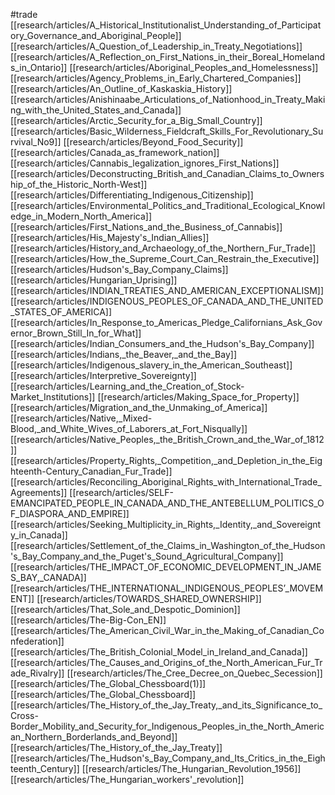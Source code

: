 #trade
[[research/articles/A_Historical_Institutionalist_Understanding_of_Participatory_Governance_and_Aboriginal_People]]
[[research/articles/A_Question_of_Leadership_in_Treaty_Negotiations]]
[[research/articles/A_Reflection_on_First_Nations_in_their_Boreal_Homelands_in_Ontario]]
[[research/articles/Aboriginal_Peoples_and_Homelessness]]
[[research/articles/Agency_Problems_in_Early_Chartered_Companies]]
[[research/articles/An_Outline_of_Kaskaskia_History]]
[[research/articles/Anishinaabe_Articulations_of_Nationhood_in_Treaty_Making_with_the_United_States_and_Canada]]
[[research/articles/Arctic_Security_for_a_Big_Small_Country]]
[[research/articles/Basic_Wilderness_Fieldcraft_Skills_For_Revolutionary_Survival_No9]]
[[research/articles/Beyond_Food_Security]]
[[research/articles/Canada_as_framework_nation]]
[[research/articles/Cannabis_legalization_ignores_First_Nations]]
[[research/articles/Deconstructing_British_and_Canadian_Claims_to_Ownership_of_the_Historic_North-West]]
[[research/articles/Differentiating_Indigenous_Citizenship]]
[[research/articles/Environmental_Politics_and_Traditional_Ecological_Knowledge_in_Modern_North_America]]
[[research/articles/First_Nations_and_the_Business_of_Cannabis]]
[[research/articles/His_Majesty's_Indian_Allies]]
[[research/articles/History_and_Archaeology_of_the_Northern_Fur_Trade]]
[[research/articles/How_the_Supreme_Court_Can_Restrain_the_Executive]]
[[research/articles/Hudson's_Bay_Company_Claims]]
[[research/articles/Hungarian_Uprising]]
[[research/articles/INDIAN_TREATIES_AND_AMERICAN_EXCEPTIONALISM]]
[[research/articles/INDIGENOUS_PEOPLES_OF_CANADA_AND_THE_UNITED_STATES_OF_AMERICA]]
[[research/articles/In_Response_to_Americas_Pledge_Californians_Ask_Governor_Brown_Still_In_for_What]]
[[research/articles/Indian_Consumers_and_the_Hudson's_Bay_Company]]
[[research/articles/Indians,_the_Beaver,_and_the_Bay]]
[[research/articles/Indigenous_slavery_in_the_American_Southeast]]
[[research/articles/Interpretive_Sovereignty]]
[[research/articles/Learning_and_the_Creation_of_Stock-Market_Institutions]]
[[research/articles/Making_Space_for_Property]]
[[research/articles/Migration_and_the_Unmaking_of_America]]
[[research/articles/Native,_Mixed-Blood,_and_White_Wives_of_Laborers_at_Fort_Nisqually]]
[[research/articles/Native_Peoples,_the_British_Crown_and_the_War_of_1812]]
[[research/articles/Property_Rights,_Competition,_and_Depletion_in_the_Eighteenth-Century_Canadian_Fur_Trade]]
[[research/articles/Reconciling_Aboriginal_Rights_with_International_Trade_Agreements]]
[[research/articles/SELF-EMANCIPATED_PEOPLE_IN_CANADA_AND_THE_ANTEBELLUM_POLITICS_OF_DIASPORA_AND_EMPIRE]]
[[research/articles/Seeking_Multiplicity_in_Rights,_Identity,_and_Sovereignty_in_Canada]]
[[research/articles/Settlement_of_the_Claims_in_Washington_of_the_Hudson's_Bay_Company_and_the_Puget's_Sound_Agricultural_Company]]
[[research/articles/THE_IMPACT_OF_ECONOMIC_DEVELOPMENT_IN_JAMES_BAY,_CANADA]]
[[research/articles/THE_INTERNATIONAL_INDIGENOUS_PEOPLES’_MOVEMENT]]
[[research/articles/TOWARDS_SHARED_OWNERSHIP]]
[[research/articles/That_Sole_and_Despotic_Dominion]]
[[research/articles/The-Big-Con_EN]]
[[research/articles/The_American_Civil_War_in_the_Making_of_Canadian_Confederation]]
[[research/articles/The_British_Colonial_Model_in_Ireland_and_Canada]]
[[research/articles/The_Causes_and_Origins_of_the_North_American_Fur_Trade_Rivalry]]
[[research/articles/The_Cree_Decree_on_Quebec_Secession]]
[[research/articles/The_Global_Chessboard(1)]]
[[research/articles/The_Global_Chessboard]]
[[research/articles/The_History_of_the_Jay_Treaty,_and_its_Significance_to_Cross-Border_Mobility_and_Security_for_Indigenous_Peoples_in_the_North_American_Northern_Borderlands_and_Beyond]]
[[research/articles/The_History_of_the_Jay_Treaty]]
[[research/articles/The_Hudson's_Bay_Company_and_Its_Critics_in_the_Eighteenth_Century]]
[[research/articles/The_Hungarian_Revolution_1956]]
[[research/articles/The_Hungarian_workers'_revolution]]
